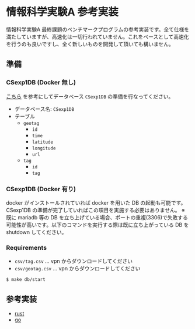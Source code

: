 # 情報科学実験A 参考実装

情報科学実験A 最終課題のベンチマークプログラムの参考実装です。全て仕様を満たしていますが、高速化は一切行われていません。これをベースとして高速化を行うのも良いですし、全く新しいものを開発して頂いても構いません。

## 準備

### CSexp1DB (Docker 無し)

[こちら](https://ohkilab.github.io/SU-CSexpA/content/part3/part3_final_assignment/final_assignment_details.html) を参考にしてデータベース `CSexp1DB` の準備を行なってください。

- データベース名: `CSexp1DB`
- テーブル
    - `geotag`
        - `id`
        - `time`
        - `latitude`
        - `longitude`
        - `url`
    - `tag`
        - `id`
        - `tag`

### CSexp1DB (Docker 有り)

docker がインストールされていれば docker を用いた DB の起動も可能です。  
CSexp1DB の準備が完了していればこの項目を実施する必要はありません。
※ 既に mariadb 等の DB を立ち上げている場合、ポートの重複(3306)で失敗する可能性が高いです。以下のコマンドを実行する際は既に立ち上がっている DB を shutdown してください。

### Requirements

- `csv/tag.csv` ... vpn からダウンロードしてください
- `csv/geotag.csv` ... vpn からダウンロードしてください

```shell
$ make db/start
```

## 参考実装

- [rust](https://github.com/ohkilab/SU-expA-final-references/tree/main/rust)
- [go](https://github.com/ohkilab/SU-expA-final-references/tree/main/go)
